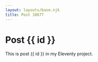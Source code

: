 ```yaml
---
layout: layouts/base.njk
title: Post 10677
---
```


# Post {{ id }}

This is post {{ id }} in my Eleventy project.
